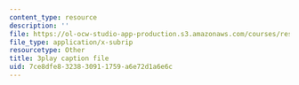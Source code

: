 ```yaml
---
content_type: resource
description: ''
file: https://ol-ocw-studio-app-production.s3.amazonaws.com/courses/res-6-006-video-demonstrations-in-lasers-and-optics-spring-2008/7ce8dfe8323830911759a6e72d1a6e6c_KlKduOOHukU.srt
file_type: application/x-subrip
resourcetype: Other
title: 3play caption file
uid: 7ce8dfe8-3238-3091-1759-a6e72d1a6e6c
---
```

